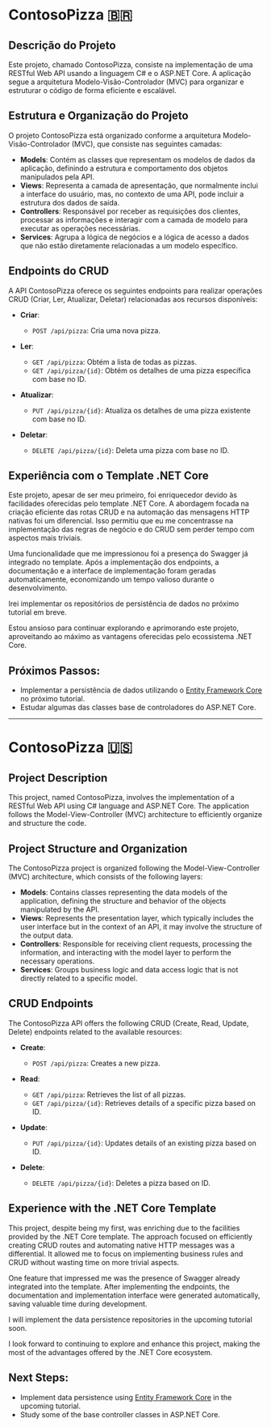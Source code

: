 # ContosoPizza 🇧🇷

## Descrição do Projeto

Este projeto, chamado ContosoPizza, consiste na implementação de uma RESTful Web API usando a linguagem C# e o ASP.NET Core. A aplicação segue a arquitetura Modelo-Visão-Controlador (MVC) para organizar e estruturar o código de forma eficiente e escalável.

## Estrutura e Organização do Projeto

O projeto ContosoPizza está organizado conforme a arquitetura Modelo-Visão-Controlador (MVC), que consiste nas seguintes camadas:

- **Models**: Contém as classes que representam os modelos de dados da aplicação, definindo a estrutura e comportamento dos objetos manipulados pela API.
- **Views**: Representa a camada de apresentação, que normalmente inclui a interface do usuário, mas, no contexto de uma API, pode incluir a estrutura dos dados de saída.
- **Controllers**: Responsável por receber as requisições dos clientes, processar as informações e interagir com a camada de modelo para executar as operações necessárias.
- **Services**: Agrupa a lógica de negócios e a lógica de acesso a dados que não estão diretamente relacionadas a um modelo específico.

## Endpoints do CRUD

A API ContosoPizza oferece os seguintes endpoints para realizar operações CRUD (Criar, Ler, Atualizar, Deletar) relacionadas aos recursos disponíveis:

- **Criar**:
  - `POST /api/pizza`: Cria uma nova pizza.

- **Ler**:
  - `GET /api/pizza`: Obtém a lista de todas as pizzas.
  - `GET /api/pizza/{id}`: Obtém os detalhes de uma pizza específica com base no ID.

- **Atualizar**:
  - `PUT /api/pizza/{id}`: Atualiza os detalhes de uma pizza existente com base no ID.

- **Deletar**:
  - `DELETE /api/pizza/{id}`: Deleta uma pizza com base no ID.
 
## Experiência com o Template .NET Core

Este projeto, apesar de ser meu primeiro, foi enriquecedor devido às facilidades oferecidas pelo template .NET Core. A abordagem focada na criação eficiente das rotas CRUD e na automação das mensagens HTTP nativas foi um diferencial. Isso permitiu que eu me concentrasse na implementação das regras de negócio e do CRUD sem perder tempo com aspectos mais triviais.

Uma funcionalidade que me impressionou foi a presença do Swagger já integrado no template. Após a implementação dos endpoints, a documentação e a interface de implementação foram geradas automaticamente, economizando um tempo valioso durante o desenvolvimento.

Irei implementar os repositórios de persistência de dados no próximo tutorial em breve.

Estou ansioso para continuar explorando e aprimorando este projeto, aproveitando ao máximo as vantagens oferecidas pelo ecossistema .NET Core.

## Próximos Passos:

- Implementar a persistência de dados utilizando o [Entity Framework Core](https://learn.microsoft.com/pt-br/training/modules/persist-data-ef-core/) no próximo tutorial.
- Estudar algumas das classes base de controladores do ASP.NET Core.

---

# ContosoPizza 🇺🇸

## Project Description
 
This project, named ContosoPizza, involves the implementation of a RESTful Web API using C# language and ASP.NET Core. The application follows the Model-View-Controller (MVC) architecture to efficiently organize and structure the code.

## Project Structure and Organization

The ContosoPizza project is organized following the Model-View-Controller (MVC) architecture, which consists of the following layers:

- **Models**: Contains classes representing the data models of the application, defining the structure and behavior of the objects manipulated by the API.
- **Views**: Represents the presentation layer, which typically includes the user interface but in the context of an API, it may involve the structure of the output data.
- **Controllers**: Responsible for receiving client requests, processing the information, and interacting with the model layer to perform the necessary operations.
- **Services**: Groups business logic and data access logic that is not directly related to a specific model.

## CRUD Endpoints

The ContosoPizza API offers the following CRUD (Create, Read, Update, Delete) endpoints related to the available resources:

- **Create**:
  - `POST /api/pizza`: Creates a new pizza.

- **Read**:
  - `GET /api/pizza`: Retrieves the list of all pizzas.
  - `GET /api/pizza/{id}`: Retrieves details of a specific pizza based on ID.

- **Update**:
  - `PUT /api/pizza/{id}`: Updates details of an existing pizza based on ID.

- **Delete**:
  - `DELETE /api/pizza/{id}`: Deletes a pizza based on ID.

## Experience with the .NET Core Template

This project, despite being my first, was enriching due to the facilities provided by the .NET Core template. The approach focused on efficiently creating CRUD routes and automating native HTTP messages was a differential. It allowed me to focus on implementing business rules and CRUD without wasting time on more trivial aspects.

One feature that impressed me was the presence of Swagger already integrated into the template. After implementing the endpoints, the documentation and implementation interface were generated automatically, saving valuable time during development.

I will implement the data persistence repositories in the upcoming tutorial soon.

I look forward to continuing to explore and enhance this project, making the most of the advantages offered by the .NET Core ecosystem.

## Next Steps:

- Implement data persistence using [Entity Framework Core](https://learn.microsoft.com/pt-br/training/modules/persist-data-ef-core/) in the upcoming tutorial.
- Study some of the base controller classes in ASP.NET Core.
